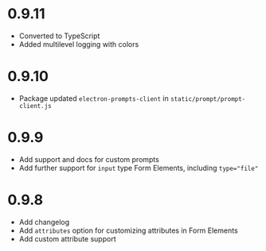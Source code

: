 # 0.9.11
- Converted to TypeScript
- Added multilevel logging with colors

# 0.9.10
- Package updated `electron-prompts-client` in `static/prompt/prompt-client.js`

# 0.9.9
- Add support and docs for custom prompts
- Add further support for `input` type Form Elements, including `type="file"`

# 0.9.8
- Add changelog
- Add `attributes` option for customizing attributes in Form Elements
- Add custom attribute support